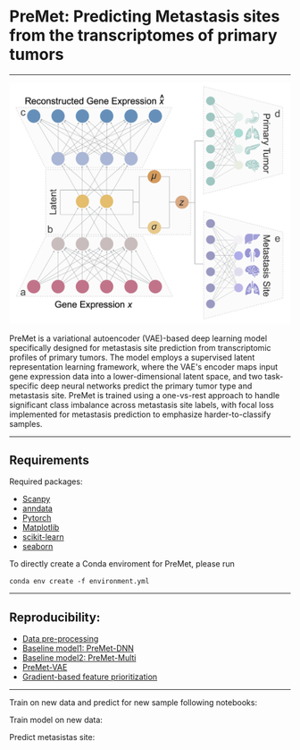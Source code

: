# PreMet: Predicting Metastasis sites from the transcriptomes of primary tumors

***

![PreMet Model Overview](./PreMet_model.png)

PreMet is a variational autoencoder (VAE)-based deep learning model specifically designed for metastasis site prediction from transcriptomic profiles of primary tumors. The model employs a supervised latent representation learning framework, where the VAE's encoder maps input gene expression data into a lower-dimensional latent space, and two task-specific deep neural networks predict the primary tumor type and metastasis site. PreMet is trained using a one-vs-rest approach to handle significant class imbalance across metastasis site labels, with focal loss implemented for metastasis prediction to emphasize harder-to-classify samples. 


*** 
## Requirements 
Required packages:
- [Scanpy](https://scanpy.readthedocs.io/en/stable/)
- [anndata](https://anndata.readthedocs.io/en/latest/)
- [Pytorch](https://pytorch.org/)
- [Matplotlib](https://matplotlib.org/stable/)
- [scikit-learn](https://scikit-learn.org/stable/)
- [seaborn](https://seaborn.pydata.org/index.html)


To directly create a Conda enviroment for PreMet, please run

```
conda env create -f environment.yml
```
***

## Reproducibility:

- [Data pre-processing](https://github.com/loooooooopi/PreMet/blob/main/Reproducibility/data_preprocessing.ipynb)
- [Baseline model1: PreMet-DNN](https://github.com/loooooooopi/PreMet/blob/main/Reproducibility/Baseline1%20PreMet-DNN.ipynb)
- [Baseline model2: PreMet-Multi](https://github.com/loooooooopi/PreMet/blob/main/Reproducibility/Baseline2%20PreMet-Multi.ipynb)
- [PreMet-VAE](https://github.com/loooooooopi/PreMet/blob/main/Reproducibility/PreMet-VAE.ipynb)
- [Gradient-based feature prioritization]()


***

Train on new data and predict for new sample following notebooks:

Train model on new data: []()

Predict metasistas site: []()

